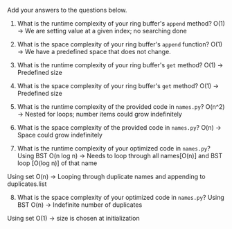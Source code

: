 Add your answers to the questions below.

1. What is the runtime complexity of your ring buffer's `append` method?
O(1) -> We are setting value at a given index; no searching done

2. What is the space complexity of your ring buffer's `append` function?
O(1) -> We have a predefined space that does not change.

3. What is the runtime complexity of your ring buffer's `get` method?
O(1) -> Predefined size

4. What is the space complexity of your ring buffer's `get` method?
O(1) -> Predefined size


5. What is the runtime complexity of the provided code in `names.py`?
O(n^2) -> Nested for loops; number items could grow indefinitely 

6. What is the space complexity of the provided code in `names.py`?
O(n) -> Space could grow indefinitely

7. What is the runtime complexity of your optimized code in `names.py`?
Using BST
O(n log n) -> Needs to loop through all names[O(n)] and BST loop [O(log n)] of that name

Using set
O(n) -> Looping through duplicate names and appending to duplicates.list

8. What is the space complexity of your optimized code in `names.py`?
Using BST
O(n) -> Indefinite number of duplicates

Using set
O(1) -> size is chosen at initialization
